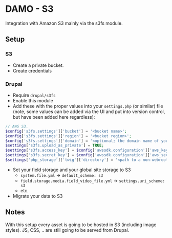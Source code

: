 # DAMO - S3

Integration with Amazon S3 mainly via the s3fs module.

## Setup
### S3

- Create a private bucket.
- Create credentials

### Drupal

- Require `drupal/s3fs`
- Enable this module
- Add these with the proper values into your `settings.php` (or similar) file (note, some values can be added via the UI and put into version control, but have been added here regardless):
```php
// AWS S3.
$config['s3fs.settings']['bucket'] = '<bucket name>';
$config['s3fs.settings']['region'] = '<bucket region>';
$config['s3fs.settings']['domain'] = '<optional; the domain name of your e.g cloudfront instance>';
$settings['s3fs.upload_as_private'] = TRUE;
$settings['s3fs.access_key'] = $config['awssdk.configuration']['aws_key'] = '<Key generated on AWS>';
$settings['s3fs.secret_key'] = $config['awssdk.configuration']['aws_secret'] = '<Secret generated on AWS>';
$settings['php_storage']['twig']['directory'] = '<path to a non-webroot folder, e.g ../private_files/storage/php>';
``` 
- Set your field storage and your global site storage to S3
    - `system.file.yml` -> `default_scheme: s3`
    - `field.storage.media.field_video_file.yml` -> `settings.uri_scheme: s3`
    - etc.
- Migrate your data to S3

## Notes

With this setup every asset is going to be hosted in S3 (including image styles).
JS, CSS, .. are still going to be served from Drupal.
